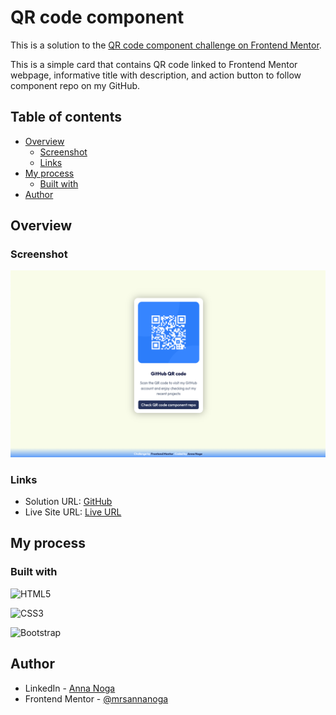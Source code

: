 # QR code component 

This is a solution to the [QR code component challenge on Frontend Mentor](https://www.frontendmentor.io/challenges/qr-code-component-iux_sIO_H). 

This is a simple card that contains QR code linked to Frontend Mentor webpage, informative title with description, and action button to follow component repo on my GitHub.

## Table of contents

- [Overview](#overview)
  - [Screenshot](#screenshot)
  - [Links](#links)
- [My process](#my-process)
  - [Built with](#built-with)
- [Author](#author)



## Overview

### Screenshot

![](/images/screenshot.png)

### Links

- Solution URL: [GitHub](https://github.com/mrsannanoga/qr-code-component)
- Live Site URL: [Live URL](https://mrsannanoga.github.io/qr-code-component/)

## My process

### Built with

![HTML5](https://img.shields.io/badge/html5-%23E34F26.svg?style=for-the-badge&logo=html5&logoColor=white)

![CSS3](https://img.shields.io/badge/css3-%231572B6.svg?style=for-the-badge&logo=css3&logoColor=white)

![Bootstrap](https://img.shields.io/badge/bootstrap-%23563D7C.svg?style=for-the-badge&logo=bootstrap&logoColor=white)



## Author

- LinkedIn - [Anna Noga](https://www.linkedin.com/in/mrs-anna-noga/)
- Frontend Mentor - [@mrsannanoga](https://www.frontendmentor.io/profile/mrsannanoga)

